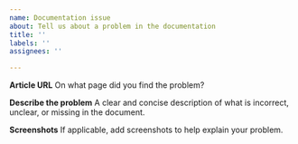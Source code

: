 ```yaml
---
name: Documentation issue
about: Tell us about a problem in the documentation
title: ''
labels: ''
assignees: ''

---
```


**Article URL**
On what page did you find the problem?

**Describe the problem**
A clear and concise description of what is incorrect, unclear, or missing in the document.

**Screenshots**
If applicable, add screenshots to help explain your problem.
